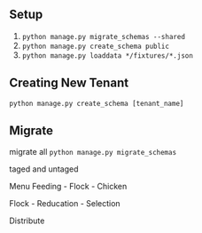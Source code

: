 ## Setup

1. ```python manage.py migrate_schemas --shared```
2. ```python manage.py create_schema public```
3. ```python manage.py loaddata */fixtures/*.json```

## Creating New Tenant

```python manage.py create_schema [tenant_name]```

## Migrate

migrate all ```python manage.py migrate_schemas```

taged and untaged

Menu
Feeding
    - Flock
    - Chicken

Flock
    - Reducation
    - Selection


Distribute